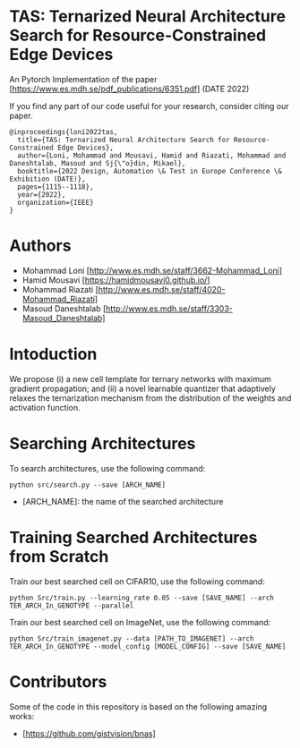 # TAS: Ternarized Neural Architecture Search for Resource-Constrained Edge Devices
An Pytorch Implementation of the paper [https://www.es.mdh.se/pdf_publications/6351.pdf] (DATE 2022)

If you find any part of our code useful for your research, consider citing our paper.

```
@inproceedings{loni2022tas,
  title={TAS: Ternarized Neural Architecture Search for Resource-Constrained Edge Devices},
  author={Loni, Mohammad and Mousavi, Hamid and Riazati, Mohammad and Daneshtalab, Masoud and Sj{\"o}din, Mikael},
  booktitle={2022 Design, Automation \& Test in Europe Conference \& Exhibition (DATE)},
  pages={1115--1118},
  year={2022},
  organization={IEEE}
} 
```
# Authors
* Mohammad Loni [http://www.es.mdh.se/staff/3662-Mohammad_Loni]
* Hamid Mousavi [https://hamidmousavi0.github.io/]
* Mohammad Riazati [http://www.es.mdh.se/staff/4020-Mohammad_Riazati]
* Masoud Daneshtalab [http://www.es.mdh.se/staff/3303-Masoud_Daneshtalab]

# Intoduction 
We propose (i) a new cell template for ternary networks with maximum gradient
propagation; and (ii) a novel learnable quantizer that adaptively
relaxes the ternarization mechanism from the distribution of the
weights and activation function.

# Searching Architectures
To search architectures, use the following command:
```
python src/search.py --save [ARCH_NAME]
```
*  [ARCH_NAME]: the name of the searched architecture

# Training Searched Architectures from Scratch
Train our best searched cell on CIFAR10, use the following command:
```
python Src/train.py --learning_rate 0.05 --save [SAVE_NAME] --arch TER_ARCH_In_GENOTYPE --parallel 
```
Train our best searched cell on ImageNet, use the following command:
```
python Src/train_imagenet.py --data [PATH_TO_IMAGENET] --arch TER_ARCH_In_GENOTYPE --model_config [MODEL_CONFIG] --save [SAVE_NAME]
```
# Contributors

Some of the code in this repository is based on the following amazing works:
* [https://github.com/gistvision/bnas]
